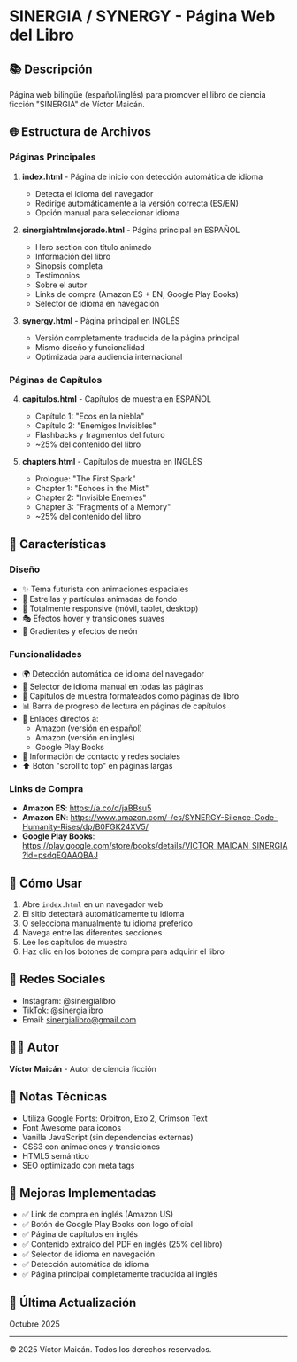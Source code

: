 # SINERGIA / SYNERGY - Página Web del Libro

## 📚 Descripción
Página web bilingüe (español/inglés) para promover el libro de ciencia ficción "SINERGIA" de Víctor Maicán.

## 🌐 Estructura de Archivos

### Páginas Principales
1. **index.html** - Página de inicio con detección automática de idioma
   - Detecta el idioma del navegador
   - Redirige automáticamente a la versión correcta (ES/EN)
   - Opción manual para seleccionar idioma

2. **sinergiahtmlmejorado.html** - Página principal en ESPAÑOL
   - Hero section con título animado
   - Información del libro
   - Sinopsis completa
   - Testimonios
   - Sobre el autor
   - Links de compra (Amazon ES + EN, Google Play Books)
   - Selector de idioma en navegación

3. **synergy.html** - Página principal en INGLÉS
   - Versión completamente traducida de la página principal
   - Mismo diseño y funcionalidad
   - Optimizada para audiencia internacional

### Páginas de Capítulos
4. **capitulos.html** - Capítulos de muestra en ESPAÑOL
   - Capítulo 1: "Ecos en la niebla"
   - Capítulo 2: "Enemigos Invisibles"
   - Flashbacks y fragmentos del futuro
   - ~25% del contenido del libro

5. **chapters.html** - Capítulos de muestra en INGLÉS
   - Prologue: "The First Spark"
   - Chapter 1: "Echoes in the Mist"
   - Chapter 2: "Invisible Enemies"
   - Chapter 3: "Fragments of a Memory"
   - ~25% del contenido del libro

## 🎨 Características

### Diseño
- ✨ Tema futurista con animaciones espaciales
- 🌟 Estrellas y partículas animadas de fondo
- 📱 Totalmente responsive (móvil, tablet, desktop)
- 🎭 Efectos hover y transiciones suaves
- 🌈 Gradientes y efectos de neón

### Funcionalidades
- 🌍 Detección automática de idioma del navegador
- 🔄 Selector de idioma manual en todas las páginas
- 📖 Capítulos de muestra formateados como páginas de libro
- 📊 Barra de progreso de lectura en páginas de capítulos
- 🔗 Enlaces directos a:
  - Amazon (versión en español)
  - Amazon (versión en inglés)
  - Google Play Books
- 📧 Información de contacto y redes sociales
- ⬆️ Botón "scroll to top" en páginas largas

### Links de Compra
- **Amazon ES**: https://a.co/d/jaBBsu5
- **Amazon EN**: https://www.amazon.com/-/es/SYNERGY-Silence-Code-Humanity-Rises/dp/B0FGK24XV5/
- **Google Play Books**: https://play.google.com/store/books/details/VICTOR_MAICAN_SINERGIA?id=psdqEQAAQBAJ

## 🚀 Cómo Usar

1. Abre `index.html` en un navegador web
2. El sitio detectará automáticamente tu idioma
3. O selecciona manualmente tu idioma preferido
4. Navega entre las diferentes secciones
5. Lee los capítulos de muestra
6. Haz clic en los botones de compra para adquirir el libro

## 📱 Redes Sociales
- Instagram: @sinergialibro
- TikTok: @sinergialibro
- Email: sinergialibro@gmail.com

## 👨‍💻 Autor
**Víctor Maicán** - Autor de ciencia ficción

## 📝 Notas Técnicas
- Utiliza Google Fonts: Orbitron, Exo 2, Crimson Text
- Font Awesome para iconos
- Vanilla JavaScript (sin dependencias externas)
- CSS3 con animaciones y transiciones
- HTML5 semántico
- SEO optimizado con meta tags

## 🔧 Mejoras Implementadas
- ✅ Link de compra en inglés (Amazon US)
- ✅ Botón de Google Play Books con logo oficial
- ✅ Página de capítulos en inglés
- ✅ Contenido extraído del PDF en inglés (25% del libro)
- ✅ Selector de idioma en navegación
- ✅ Detección automática de idioma
- ✅ Página principal completamente traducida al inglés

## 📅 Última Actualización
Octubre 2025

---
© 2025 Víctor Maicán. Todos los derechos reservados.

